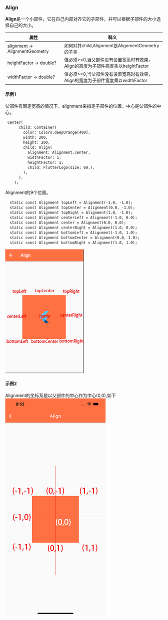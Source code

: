 ### **Align**
**Align**是一个小部件，它在自己内部对齐它的子部件，并可以根据子部件的大小选择自己的大小。

| 属性  |释义|
|---|---|
|alignment → AlignmentGeometry  |如何对其child,Alignment是AlignmentGeometry的子类|
|heightFactor → double?|值必须>=0,当父部件没有设置宽高时有效果，Align的高度为子部件高度乘以heightFactor|
|widthFactor → double?|值必须>=0,当父部件没有设置宽高时有效果，Align的宽度为子部件宽度乘以widthFactor|

#### 示例1
父部件有固定宽高的情况下，alignment来指定子部件的位置。中心是父部件的中心，

```
 Center(
      child: Container(
        color: Colors.deepOrange[400],
        width: 200,
        height: 200,
        child: Align(
          alignment: Alignment.center,
          widthFactor: 1,
          heightFactor: 1,
          child: FlutterLogo(size: 60,),
        ),
      ),
    );
```
Alignment的9个位置。
```
  static const Alignment topLeft = Alignment(-1.0, -1.0);
  static const Alignment topCenter = Alignment(0.0, -1.0);
  static const Alignment topRight = Alignment(1.0, -1.0);
  static const Alignment centerLeft = Alignment(-1.0, 0.0);
  static const Alignment center = Alignment(0.0, 0.0);
  static const Alignment centerRight = Alignment(1.0, 0.0);
  static const Alignment bottomLeft = Alignment(-1.0, 1.0);
  static const Alignment bottomCenter = Alignment(0.0, 1.0);
  static const Alignment bottomRight = Alignment(1.0, 1.0);
```
![img](https://github.com/DingMouRen/flutter_widget_wiki/raw/master/lib/widget/align/res/align_1.png)<br>

#### 示例2
Alignment的坐标系是以父部件的中心作为中心(0,0),如下
![img](https://github.com/DingMouRen/flutter_widget_wiki/raw/master/lib/widget/align/res/align_2.png)<br>
